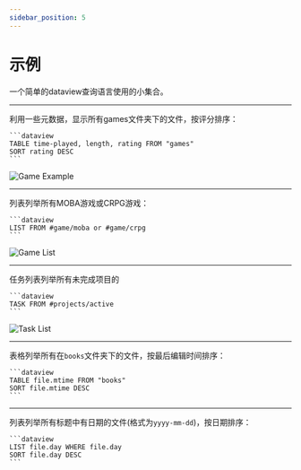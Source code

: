 ```yaml
---
sidebar_position: 5
---
```

# 示例

一个简单的dataview查询语言使用的小集合。

---

利用一些元数据，显示所有games文件夹下的文件，按评分排序：

~~~
```dataview
TABLE time-played, length, rating FROM "games"
SORT rating DESC
```
~~~

![Game Example](/images/game.png)

---

列表列举所有MOBA游戏或CRPG游戏：

~~~
```dataview
LIST FROM #game/moba or #game/crpg
```
~~~

![Game List](/images/game-list.png)

---

任务列表列举所有未完成项目的

~~~
```dataview
TASK FROM #projects/active
```
~~~

![Task List](/images/project-task.png)

---

表格列举所有在`books`文件夹下的文件，按最后编辑时间排序：

~~~
```dataview
TABLE file.mtime FROM "books"
SORT file.mtime DESC
```
~~~

---

列表列举所有标题中有日期的文件(格式为`yyyy-mm-dd`)，按日期排序：

~~~
```dataview
LIST file.day WHERE file.day
SORT file.day DESC
```
~~~
